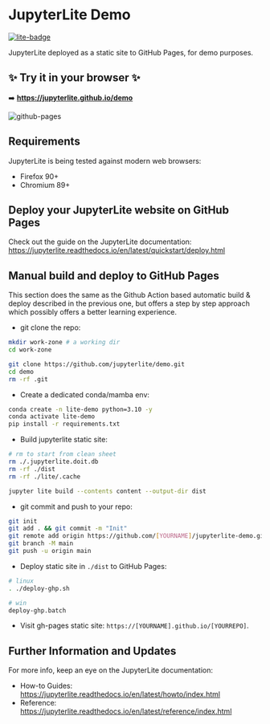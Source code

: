 # JupyterLite Demo

[![lite-badge](https://jupyterlite.rtfd.io/en/latest/_static/badge.svg)](https://jupyterlite.github.io/demo)

JupyterLite deployed as a static site to GitHub Pages, for demo purposes.

## ✨ Try it in your browser ✨

➡️ **https://jupyterlite.github.io/demo**

![github-pages](https://user-images.githubusercontent.com/591645/120649478-18258400-c47d-11eb-80e5-185e52ff2702.gif)

## Requirements

JupyterLite is being tested against modern web browsers:

- Firefox 90+
- Chromium 89+

## Deploy your JupyterLite website on GitHub Pages

Check out the guide on the JupyterLite documentation: https://jupyterlite.readthedocs.io/en/latest/quickstart/deploy.html

## Manual build and deploy to GitHub Pages

This section does the same as the Github Action based automatic build & deploy described in the previous one, but offers a step by step approach which possibly offers a better learning experience.

- git clone the repo:

```sh
mkdir work-zone # a working dir
cd work-zone

git clone https://github.com/jupyterlite/demo.git
cd demo
rm -rf .git
```

- Create a dedicated conda/mamba env:

```sh
conda create -n lite-demo python=3.10 -y
conda activate lite-demo
pip install -r requirements.txt
```

- Build jupyterlite static site:

```sh
# rm to start from clean sheet
rm ./.jupyterlite.doit.db
rm -rf ./dist
rm -rf ./lite/.cache

jupyter lite build --contents content --output-dir dist
```

- git commit and push to your repo:

```sh
git init
git add . && git commit -m "Init"
git remote add origin https://github.com/[YOURNAME]/jupyterlite-demo.git
git branch -M main
git push -u origin main
```

- Deploy static site in `./dist` to GitHub Pages:

```sh
# linux
. ./deploy-ghp.sh

# win
deploy-ghp.batch
```

- Visit gh-pages static site: `https://[YOURNAME].github.io/[YOURREPO]`.

## Further Information and Updates

For more info, keep an eye on the JupyterLite documentation:

- How-to Guides: https://jupyterlite.readthedocs.io/en/latest/howto/index.html
- Reference: https://jupyterlite.readthedocs.io/en/latest/reference/index.html
